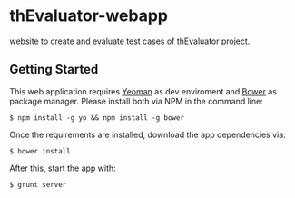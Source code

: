 thEvaluator-webapp
==================

website to create and evaluate test cases of thEvaluator project.

## Getting Started
This web application requires [Yeoman](http://yeoman.io/) as dev enviroment and [Bower](http://bower.io/)
as package manager. Please install both via NPM in the command line:

```shell
$ npm install -g yo && npm install -g bower
```

Once the requirements are installed, download the app dependencies via:

```shell
$ bower install
```

After this, start the app with:

```shell
$ grunt server
```